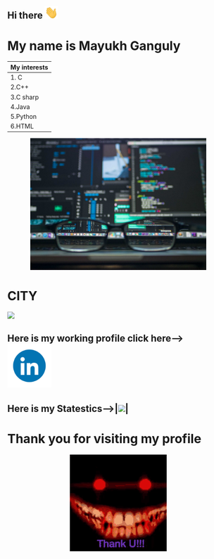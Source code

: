 ## Hi there  <img src="https://github.com/ABSphreak/ABSphreak/blob/master/gifs/Hi.gif" width="30px">

# My name is **Mayukh Ganguly**

| My interests | 
|---|
|1. C |
|2.C++|
|3.C sharp|
|4.Java|
|5.Python|
|6.HTML|

<p align="center">
<img src="https://github.com/Mayukh-Ganguly01/Mayukh-Ganguly01/blob/main/photo-1504639725590-34d0984388bd.jpeg" width="400" height="300"/>

# CITY
<img src="https://img.icons8.com/bubbles/100/000000/kolkata.png"/>

  
 ## Here is my working profile click here--> [<img src="https://github.com/Mayukh-Ganguly01/Mayukh-Ganguly01/blob/main/372102050_LINKEDIN_ICON_TRANSPARENT_1080.gif" width="100" height="100"/>](https://www.linkedin.com/in/mayukh-ganguly-5a9a01222/)
## Here is my Statestics-->|[![](https://github-readme-stats.vercel.app/api?username=Mayukh-Ganguly01)](https://github.com/anuraghazra/github-readme-stats)|
 
# Thank you for visiting my profile 
  <p align="center">
     <img src="https://github.com/Mayukh-Ganguly01/Mayukh-Ganguly01/blob/main/thank-you.gif"/>
  </p>
  
